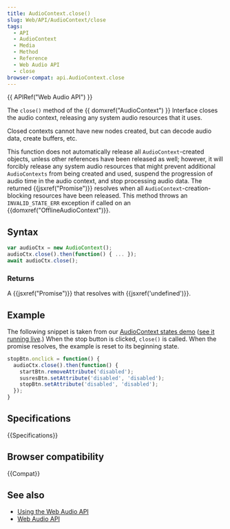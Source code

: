 ```yaml
---
title: AudioContext.close()
slug: Web/API/AudioContext/close
tags:
  - API
  - AudioContext
  - Media
  - Method
  - Reference
  - Web Audio API
  - close
browser-compat: api.AudioContext.close
---
```

{{ APIRef("Web Audio API") }}

The `close()` method of the {{ domxref("AudioContext") }} Interface closes the audio context, releasing any system audio resources that it uses.

Closed contexts cannot have new nodes created, but can decode audio data, create buffers, etc.

This function does not automatically release all `AudioContext`-created objects, unless other references have been released as well; however, it will forcibly release any system audio resources that might prevent additional `AudioContexts` from being created and used, suspend the progression of audio time in the audio context, and stop processing audio data. The returned {{jsxref("Promise")}} resolves when all `AudioContext`-creation-blocking resources have been released. This method throws an `INVALID_STATE_ERR` exception if called on an {{domxref("OfflineAudioContext")}}.

## Syntax

```js
var audioCtx = new AudioContext();
audioCtx.close().then(function() { ... });
await audioCtx.close();
```

### Returns

A {{jsxref("Promise")}} that resolves with {{jsxref('undefined')}}.

## Example

The following snippet is taken from our [AudioContext states demo](https://github.com/mdn/webaudio-examples/blob/master/audiocontext-states/index.html) ([see it running live](https://mdn.github.io/webaudio-examples/audiocontext-states/).) When the stop button is clicked, `close()` is called. When the promise resolves, the example is reset to its beginning state.

```js
stopBtn.onclick = function() {
  audioCtx.close().then(function() {
    startBtn.removeAttribute('disabled');
    susresBtn.setAttribute('disabled', 'disabled');
    stopBtn.setAttribute('disabled', 'disabled');
  });
}
```

## Specifications

{{Specifications}}

## Browser compatibility

{{Compat}}

## See also

- [Using the Web Audio API](/en-US/docs/Web/API/Web_Audio_API/Using_Web_Audio_API)
- [Web Audio API](/en-US/docs/Web/API/Web_Audio_API)
